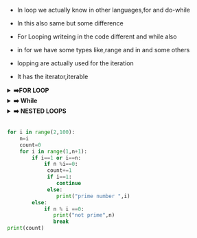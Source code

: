 - In loop we actually know in other languages,for and do-while
- In this also same but some difference

- For Looping writeing in the code different and while also
- in for we have some types like,range and in and some others
- lopping are actually used for the iteration
- It has the iterator,iterable
<details><summary><strong> ➡️FOR LOOP</strong></summary>

1. range()

- It iteration using the range values

```python
n=5
for i in range(1,n+1):
    print(i)
```

2. IN

- Actually we are well know about the in operator,it check the condition like the given value is present are not in the list are string are set any iterable datatype

```python
n=[1,2,3,4,5]
for i in n:
    print(i)
```
- Above one it i is assign to each word untils it reaches the all elements in list and print the all values so it has the i value is changes until is all list elements are printed in the list

- We have some more things so we disscuss later
</details>


<details><summary><strong>➡️ While</strong></summary>

- It starts the iteration will start the given condition is true
- It iteration will stops the until given condtion is went false it stops the iteration
- you just keep repeating the action until a condition becomes true.
- repeat until <condition> runs until the condition becomes true (so the body runs while the condition is false).
- You must change something inside the loop so the condition can become true — otherwise infinite loop! (Show an example of infinite loop and how to stop it.)
## Common mistakes 

- Infinite loops — caused by never changing the condition. Fix: update the variable or add a wait if needed.
```python
i=1
while(i<=5):
    print(i)
    i=i+1
```

- Like the it will works
</details>

<details><summary><strong>➡️ NESTED LOOPS</strong></summary>

- It means loops inside the loops

```python
n1=5
n2=1
for i in range(1,n1+1):
    while (n2<=5):
        print(n2)
        n2=n2+1
    print(i)
```
## ASKING THE PASSWORD UNTIL ITS TRUE
```python
password="naveen"
c=True
while(c):
    n=input("Enter the password")
    if n==password:
        print("sucessfully logined")
        c=False
    else:
        print("Try again")
```
- It is an example to the nested loops
- Practice the all assignment questions

</details>

```python

for i in range(2,100):
    n=i
    count=0
    for i in range(1,n+1):
        if i==1 or i==n:
            if n %i==0:
             count+=1
             if i==1:
                continue
             else:
                print("prime number ",i)
        else:
            if n % i ==0:
               print("not prime",n)
               break
print(count)

```